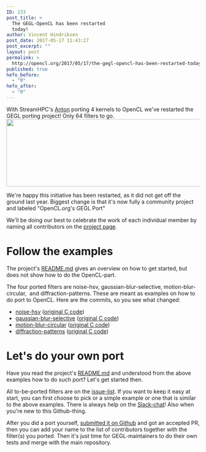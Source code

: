 ```yaml
---
ID: 233
post_title: >
  The GEGL-OpenCL has been restarted
  today!
author: Vincent Hindriksen
post_date: 2017-05-17 11:43:27
post_excerpt: ""
layout: post
permalink: >
  http://opencl.org/2017/05/17/the-gegl-opencl-has-been-restarted-today/
published: true
hefo_before:
  - "0"
hefo_after:
  - "0"
---
```

With StreamHPC's <a href="https://github.com/ex-rzr">Anton</a> porting 4 kernels to OpenCL we've restarted the GEGL porting project! Only 64 filters to go.<img class="alignnone wp-image-234 size-large" src="http://opencl.org/wp-content/uploads/2017/05/GEGL_Logo.svg_-1024x343.png" alt="" width="525" height="176" />

We're happy this initiative has been restarted, as it did not get off the ground last year. Biggest change is that it's now fully a community project and labeled "OpenCL.org's GEGL Port"

We'll be doing our best to celebrate the work of each individual member by naming all contributors on the <a href="http://opencl.org/projects/gegl-opencl-in-gimp/">project page</a>.
<h1>Follow the examples</h1>
The project's <a href="https://github.com/OpenCL/GEGL-OpenCL/blob/master/README.md">README.md</a> gives an overview on how to get started, but does not show how to do the OpenCL-part.

The four ported filters are noise-hsv, gaussian-blur-selective, motion-blur-circular,  and diffraction-patterns. These are meant as examples on how to do port to OpenCL. Here are the commits, so you see what changed:
<ul>
 	<li><a href="https://github.com/OpenCL/GEGL-OpenCL/pull/72/commits/91379e95356222db31f536aaceb97a65aef4dfc0">noise-hsv</a> (<a href="https://github.com/OpenCL/GEGL-OpenCL/blob/master/operations/common/noise-hsv.c">original C code</a>)</li>
 	<li><a href="https://github.com/OpenCL/GEGL-OpenCL/pull/72/commits/f407e25046a017b635354da14bb5f010dd4c7d11">gaussian-blur-selective</a> (<a href="https://github.com/OpenCL/GEGL-OpenCL/blob/master/operations/common/gaussian-blur-selective.c">original C code</a>)</li>
 	<li><a href="https://github.com/OpenCL/GEGL-OpenCL/pull/72/commits/6546c6fd6e3adad3bdd0ff1edb37e673e6b5bc06">motion-blur-circular</a> (<a href="https://github.com/OpenCL/GEGL-OpenCL/blob/master/operations/common/motion-blur-circular.c">original C code</a>)</li>
 	<li><a href="https://github.com/OpenCL/GEGL-OpenCL/pull/72/commits/855cc073091762cabd67ba513ca7cc1b3b13dfe1">diffraction-patterns</a> (<a href="https://github.com/OpenCL/GEGL-OpenCL/blob/master/operations/common/diffraction-patterns.c">original C code</a>)</li>
</ul>
<h1>Let's do your own port</h1>
Have you read the project's <a href="https://github.com/OpenCL/GEGL-OpenCL/blob/master/README.md">README.md</a> and understood from the above examples how to do such port? Let's get started then.

All to-be-ported filters are on the <a href="https://github.com/OpenCL/GEGL-OpenCL/issues">issue-list</a>. If you want to keep it easy at start, you can first choose to pick or a simple example or one that is similar to the above examples. There is always help on the <a href="https://gegl-opencl.slack.com/">Slack-chat</a>! Also when you're new to this Github-thing.

After you did a port yourself, <a href="https://github.com/OpenCL/GEGL-OpenCL/pulls">submitted it on Github</a> and got an accepted PR, then you can add your name to the list of contributors together with the filter(s) you ported. Then it's just time for GEGL-maintainers to do their own tests and merge with the main repository.